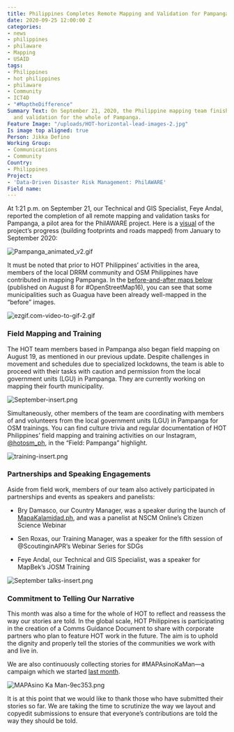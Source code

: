 ```yaml
---
title: Philippines Completes Remote Mapping and Validation for Pampanga
date: 2020-09-25 12:00:00 Z
categories:
- news
- philippines
- philaware
- Mapping
- USAID
tags:
- Philippines
- hot philippines
- philaware
- Community
- ICT4D
- "#MaptheDifference"
Summary Text: On September 21, 2020, the Philippine mapping team finished remote mapping
  and validation for the whole of Pampanga.
Feature Image: "/uploads/HOT-horizontal-lead-images-2.jpg"
Is image top aligned: true
Person: Jikka Defino
Working Group:
- Communications
- Community
Country:
- Philippines
Project:
- 'Data-Driven Disaster Risk Management: PhilAWARE'
Field name: 
---
```


At 1:21 p.m. on September 21, our Technical and GIS Specialist, Feye Andal, reported the completion of all remote mapping and validation tasks for Pampanga, a pilot area for the PhilAWARE project. Here is a [visual](https://raw.githubusercontent.com/feyeandal/photos/master/Pampanga_animated.gif) of the project’s progress (building footprints and roads mapped) from January to September 2020:

![Pampanga_animated_v2.gif](/uploads/Pampanga_animated_v2.gif)

It must be noted that prior to HOT Philippines’ activities in the area, members of the local DRRM community and OSM Philippines have contributed in mapping Pampanga. In the [before-and-after maps below](https://twitter.com/HOTOSM_Ph/status/1294516877390041090) (published on August 8 for #OpenStreetMap16), you can see that some municipalities such as Guagua have been already well-mapped in the “before” images.

![ezgif.com-video-to-gif-2.gif](/uploads/ezgif.com-video-to-gif-2.gif)

### **Field Mapping and Training**

The HOT team members based in Pampanga also began field mapping on August 19, as mentioned in our previous update. Despite challenges in movement and schedules due to specialized lockdowns, the team is able to proceed with their tasks with caution and permission from the local government units (LGU) in Pampanga. They are currently working on mapping their fourth municipality.

![September-insert.png](/uploads/September-insert.png)

Simultaneously, other members of the team are coordinating with members of and volunteers from the local government units (LGU) in Pampanga for OSM trainings. You can find culture trivia and regular documentation of HOT Philippines’ field mapping and training activities on our Instagram, [@hotosm_ph](https://www.instagram.com/hotosm_ph/), in the “Field: Pampanga” highlight.

![training-insert.png](/uploads/training-insert.png)

### **Partnerships and Speaking Engagements**

Aside from field work, members of our team also actively participated in partnerships and events as speakers and panelists:

* Bry Damasco, our Country Manager, was a speaker during the launch of [MapaKalamidad.ph](https://mapakalamidad.ph), and was a panelist at NSCM Online’s Citizen Science Webinar

* Sen Roxas, our Training Manager, was a speaker for the fifth session of @ScoutinginAPR’s Webinar Series for SDGs

* Feye Andal, our Technical and GIS Specialist, was a speaker for MapBek’s JOSM Training

![September talks-insert.png](/uploads/September%20talks-insert.png)

### **Commitment to Telling Our Narrative**

This month was also a time for the whole of HOT to reflect and reassess the way our stories are told. In the global scale, HOT Philippines is participating in the creation of a Comms Guidance Document to share with corporate partners who plan to feature HOT work in the future. The aim is to uphold the dignity and properly tell the stories of the communities we work with and live in.

We are also continuously collecting stories for #MAPAsinoKaMan—a campaign which we started [last month](https://www.hotosm.org/updates/hot-philippines-update-august-2020/).

![MAPAsino Ka Man-9ec353.png](/uploads/MAPAsino%20Ka%20Man-9ec353.png)

It is at this point that we would like to thank those who have submitted their stories so far. We are taking the time to scrutinize the way we layout and copyedit submissions to ensure that everyone’s contributions are told the way they should be told.